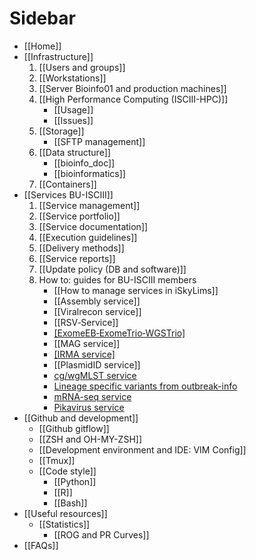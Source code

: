 # Sidebar

- [[Home]]
- [[Infrastructure]]
   1. [[Users and groups]]
   2. [[Workstations]]
   3. [[Server Bioinfo01 and production machines]]
   4. [[High Performance Computing (ISCIII-HPC)]]
      - [[Usage]]
      - [[Issues]]
   5. [[Storage]]
      - [[SFTP management]]
   6. [[Data structure]]
      - [[bioinfo_doc]]
      - [[bioinformatics]]
   7. [[Containers]]
- [[Services BU-ISCIII]]
   1. [[Service management]]
   2. [[Service portfolio]]
   3. [[Service documentation]]
   4. [[Execution guidelines]]
   5. [[Delivery methods]]
   6. [[Service reports]]
   7. [[Update policy (DB and software)]]
   8. How to: guides for BU-ISCIII members
      - [[How to manage services in iSkyLims]]
      - [[Assembly service]]
      - [[Viralrecon service]]
      - [[RSV‐Service]]
      - [[ExomeEB‐ExomeTrio‐WGSTrio]](./ExomeEB-ExomeTrio-WGSTrio.md)
      - [[MAG service]]
      - [[IRMA service]](./IRMA-service.md)
      - [[PlasmidID service]]
      - [cg/wgMLST service](./cgMLST-wgMLST-service.md)
      - [Lineage specific variants from outbreak-info](./Lineage-specific-variants_from_outbreak-info.md)
      - [mRNA-seq service](./mRNAseq-service.md)
      - [Pikavirus service](./PikaVirus-service.md)
- [[Github and development]]
  - [[Github gitflow]]
  - [[ZSH and OH-MY-ZSH]]
  - [[Development environment and IDE: VIM Config]]
  - [[Tmux]]
  - [[Code style]]
    - [[Python]]
    - [[R]]
    - [[Bash]]
- [[Useful resources]]
  - [[Statistics]]
    - [[ROG and PR Curves]]
- [[FAQs]]
